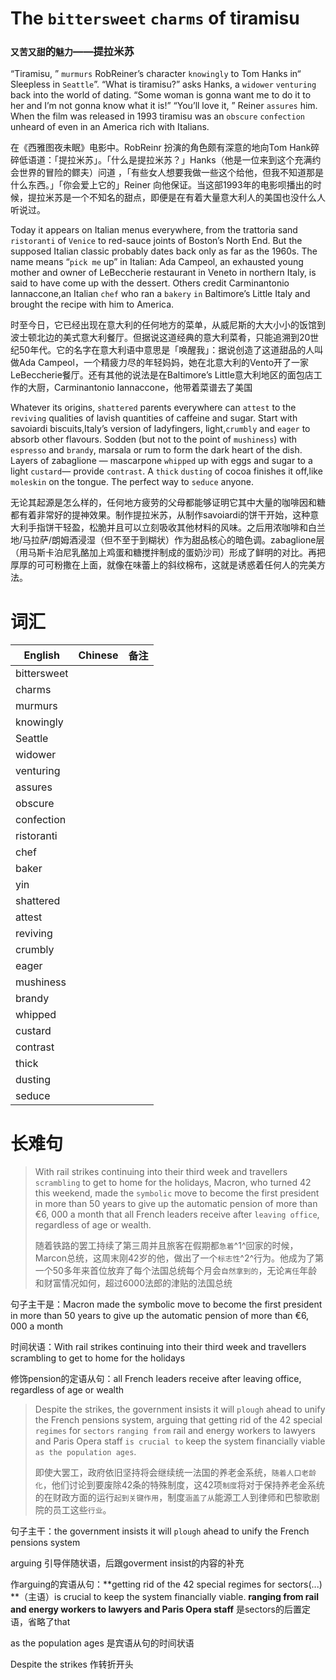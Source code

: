 # The `bittersweet` `charms` of tiramisu

### `又苦又甜`的`魅力`——提拉米苏

“Tiramisu, ” `murmurs` RobReiner’s character `knowingly` to Tom Hanks in“ Sleepless in `Seattle`”. “What is tiramisu?” asks Hanks, a `widower` `venturing` back into the world of dating. “Some woman is gonna want me to do it to her and I’m not gonna know what it is!” “You’ll love it, ” Reiner `assures` him. When the film was released in 1993 tiramisu was an `obscure` `confection` unheard of even in an America rich with Italians.

在《西雅图夜未眠》电影中。RobReinr 扮演的角色颇有深意的地向Tom Hank碎碎低语道：「提拉米苏」。「什么是提拉米苏？」Hanks（他是一位来到这个充满约会世界的冒险的鳏夫）问道 ，「有些女人想要我做一些这个给他，但我不知道那是什么东西。」「你会爱上它的」Reiner 向他保证。当这部1993年的电影呗播出的时候，提拉米苏是一个不知名的甜点，即便是在有着大量意大利人的美国也没什么人听说过。

Today it appears on Italian menus everywhere, from the trattoria sand `ristoranti` of `Venice` to red-sauce joints of Boston’s North End. But the supposed Italian classic probably dates back only as far as the 1960s. The name means “`pick me` up” in Italian: Ada Campeol, an exhausted young mother and owner of LeBeccherie restaurant in Veneto in northern Italy, is said to have come up with the dessert. Others credit Carminantonio Iannaccone,an Italian `chef` who ran a `bakery` `in` Baltimore’s Little Italy and brought the recipe with him to America.

时至今日，它已经出现在意大利的任何地方的菜单，从威尼斯的大大小小的饭馆到波士顿北边的美式意大利餐厅。但据说这道经典的意大利菜肴，只能追溯到20世纪50年代。它的名字在意大利语中意思是「唤醒我」：据说创造了这道甜品的人叫做Ada Campeol，一个精疲力尽的年轻妈妈，她在北意大利的Vento开了一家LeBeccherie餐厅。还有其他的说法是在Baltimore’s Little意大利地区的面包店工作的大厨，Carminantonio Iannaccone，他带着菜谱去了美国

Whatever its origins, `shattered` parents everywhere can `attest` to the `reviving` qualities of lavish quantities of caffeine and sugar. Start with savoiardi biscuits,Italy’s version of ladyfingers, light,`crumbly` and `eager` to absorb other flavours. Sodden (but not to the point of `mushiness`) with `espresso` and `brandy`, marsala or rum to form the dark heart of the dish. Layers of zabaglione — mascarpone `whipped` up with eggs and sugar to a light `custard`— provide `contrast`. A `thick` `dusting` of cocoa finishes it off,like `moleskin` on the tongue. The perfect way to `seduce` anyone.

无论其起源是怎么样的，任何地方疲劳的父母都能够证明它其中大量的咖啡因和糖都有着非常好的提神效果。制作提拉米苏，从制作savoiardi的饼干开始，这种意大利手指饼干轻盈，松脆并且可以立刻吸收其他材料的风味。之后用浓咖啡和白兰地/马拉萨/朗姆酒浸湿（但不至于到糊状）作为甜品核心的暗色调。zabaglione层（用马斯卡泊尼乳酪加上鸡蛋和糖搅拌制成的蛋奶沙司）形成了鲜明的对比。再把厚厚的可可粉撒在上面，就像在味蕾上的斜纹棉布，这就是诱惑着任何人的完美方法。

# 词汇

| English     | Chinese | 备注 |
| ----------- | ------- | ---- |
| bittersweet |         |      |
| charms      |         |      |
| murmurs     |         |      |
| knowingly   |         |      |
| Seattle     |         |      |
| widower     |         |      |
| venturing   |         |      |
| assures     |         |      |
| obscure     |         |      |
| confection  |         |      |
| ristoranti  |         |      |
| chef        |         |      |
| baker       |         |      |
| yin         |         |      |
| shattered   |         |      |
| attest      |         |      |
| reviving    |         |      |
| crumbly     |         |      |
| eager       |         |      |
| mushiness   |         |      |
| brandy      |         |      |
| whipped     |         |      |
| custard     |         |      |
| contrast    |         |      |
| thick       |         |      |
| dusting     |         |      |
| seduce      |         |      |

# 长难句

> With rail strikes continuing into their third week and travellers `scrambling` to get to home for the holidays, Macron, who turned 42 this weekend, made the `symbolic` move to become the first president in more than 50 years to give up the automatic pension of more than €6, 000 a month that all French leaders receive after `leaving office`, regardless of age or wealth.
>
> 随着铁路的罢工持续了第三周并且旅客在假期都`急着`^1^回家的时候，Marcon总统，这周末刚42岁的他，做出了一个`标志性`^2^行为。他成为了第一个50多年来首位放弃了每个法国总统每个月会`自然拿到的`，无论`离任`年龄和财富情况如何，超过6000法郎的津贴的法国总统

句子主干是：Macron made the symbolic move to become the first president in more than 50 years to give up the automatic pension of more than €6, 000 a month

时间状语：With rail strikes continuing into their third week and travellers scrambling to get to home for the holidays

修饰pension的定语从句：all French leaders receive after leaving office, regardless of age or wealth

> Despite the strikes, the government insists it will `plough` ahead to unify the French pensions system, arguing that getting rid of the 42 special `regimes` for `sectors` `ranging from` rail and energy workers to lawyers and Paris Opera staff `is crucial to` keep the system financially viable `as the population ages`.
>
> 即使大罢工，政府依旧坚持将会继续统一法国的养老金系统，`随着人口老龄化`，他们讨论到要废除42条的特殊制度，这42项`制度`将对于保持养老金系统的在财政方面的运行`起到关键作用`，制度`涵盖了从`能源工人到律师和巴黎歌剧院的员工这些`行业`。

句子主干：the government insists it will `plough` ahead to unify the French pensions system

arguing 引导伴随状语，后跟goverment insist的内容的补充

作arguing的宾语从句：**getting rid of the 42 special regimes for sectors(...) **（主语）is crucial to keep the system financially viable. **ranging from rail and energy workers to lawyers and Paris Opera staff** 是sectors的后置定语，省略了that

as the population ages 是宾语从句的时间状语

Despite the strikes 作转折开头